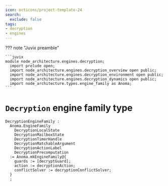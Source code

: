 ```yaml
---
icon: octicons/project-template-24
search:
  exclude: false
tags:
- decryption
- engines
---
```


??? note "Juvix preamble"

    ```juvix
    module node_architecture.engines.decryption;
      import prelude open;
      import node_architecture.engines.decryption_overview open public;
      import node_architecture.engines.decryption_environment open public;
      import node_architecture.engines.decryption_dynamics open public;
      import node_architecture.types.engine_family as Anoma;
    ```

# `Decryption` engine family type

<!-- --8<-- [start:decryption-engine-family] -->
```juvix
DecryptionEngineFamily :
  Anoma.EngineFamily
    DecryptionLocalState
    DecryptionMailboxState
    DecryptionTimerHandle
    DecryptionMatchableArgument
    DecryptionActionLabel
    DecryptionPrecomputation
  := Anoma.mkEngineFamily@{
    guards := [decryptGuard];
    action := decryptionAction;
    conflictSolver := decryptionConflictSolver;
  }
  ;
```
<!-- --8<-- [end:decryption-engine-family] -->
